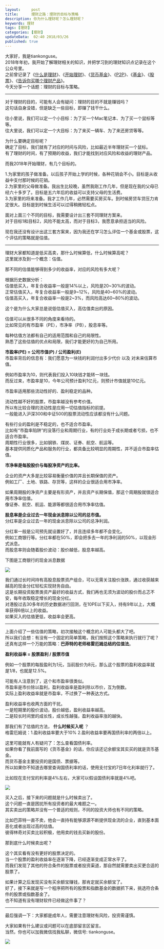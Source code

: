 ```yaml
---   
layout:     post  
title:      理财之路：理财的目标与策略   
description: 你为什么理财呢？怎么理财呢？    
keywords: 理财  
tags: [理财]  
categories: [理财]  
updateData:  02:40 2018/03/26
published: true  
---  
```

 
大家好，我是tiankonguse。  
2018年年初，我开始了解理财相关的知识，并把学习到的理财知识点记录在这个公众号里。  
之前曾记录了《[什么是理财](http://mp.weixin.qq.com/s/jghH-D6CC_mGEFkkNnvC3A)》、《[开始理财](https://mp.weixin.qq.com/s/1ZHyd_FAOsqTbAJqWgntLg)》、《[货币基金](http://mp.weixin.qq.com/s/Nc-qiTOzYVg_tpG21j4AZQ)》、《[P2P](http://mp.weixin.qq.com/s/e0Pm_-9KoLjF6LjQ3P22FA)》、《[基金](http://mp.weixin.qq.com/s/mPUr6w55USFTcEWCyhd00A)》、《[股票](http://mp.weixin.qq.com/s/CLE5wOSFrM1n_sbHqp325A)》、《[告诉你买哪个理财产品](https://mp.weixin.qq.com/s/TswyqhtGyxFLa_SFEy_-cw)》。  
今天分享一个话题：理财的目标与策略。  

***  


对于理财的目的，可能有人会有疑问：理财的目的不就是赚钱吗？    
这句话自身没错，但是缺乏一些目标，即赚了钱干什么。  


往小里说，我们可以定一个小目标：为了买一个Mac笔记本、为了买一个鼠标等等。  
往大里说，我们可以定一个大目标：为了来买一辆车、为了来还房贷等等。  


为什么要确定目标呢？  
确定了目标，我们就有了对应的时间与风险，比如最近半年理财买一个鼠标。  
有了理财的时间，有了预期的收益，我们才能找到对应风险和收益的理财产品。  


而我2018年开始理财，有几个目标的。  


1.为家里的孩子做准备。以后孩子开始上学的时候，各种花销会不小。目标是从收益中支付那时候的花销。  
2.为家里的父母做准备。我出生比较晚，虽然我刚工作几年，但是现在我的父母已经六十多岁了。目标是五六年后的收益可以支持父母的生活费。    
3.为家里的将来准备。我才工作几年，必然需要买房买车。到时候房贷车贷压力肯定很大。目标是到时候生活可以过得稍微轻松点。   


面对上面三个不同的目标，我需要设计出三套不同理财方案来。  
对于目标1和目标2，风险不能太高，而对于目标3，我愿意承担适当的风险。  


现在我还没有设计出这三套方案来，因为我还在学习怎么评估一个基金或股票，这个评估的策略就是估值。  


***


理财大家都知道是低买高卖，那什么时候算低，什么时候算高呢？  
这里就涉及到一个概念：估值。  


那不同的估值能够得到多少的收益率，对应的风险有多大呢？  


根据历史数据分析：  
估值低买入，年复合收益率一般是14%以上，风险是20~30%的波动。  
正常估值买入，年复合收益率一般是9~12%，风险是40~60%的波动。  
估值高买入，年复合收益率一般是2~3%，而风险高达60~80%的波动。  


这个是为什么大家总是说低估值买入，高估值卖出的原因。  


估值可以从很多不同的角度来看待的。  
比如常见的有市盈率（PE），市净率（PB），股息率等。  


每种估值方法都有自己的适用范围和自己的局限性。  
熟悉了这些估值的优点和局限，我们才能更好的为自己所用。  


**市盈率(PE) = 公司市值(P) / 公司盈利(E)**  
市盈率背后的信息有：我们愿意为一块钱的利润付出多少代价 以及 对未来估算市值。  


例如市盈率为10，则代表我们投入10块钱才能转一块钱。  
而反过来，市盈率是10，今年公司预计盈利1亿元，则预计市值就是10亿元。  


市盈率适用那些流动性好的、盈利稳定的品种。  


流动性越不好的股票，市盈率越没有参考价值。  
所以有比较合理的流动性是应用一切估值指标的前提。  
一般能进入沪深300和中证500的股票流动性应该都没有什么问题。  


有些行业的盈利是不稳定的，也不适合市盈率。  
比如有“市盈率陷阱”的没落行业和周期行业，有的行业处于成长期或者亏损，也不适合市盈率。  
周期性行业很多，比如钢铁、煤炭、证券、航空、航运等。  
基本提供同质化产品和服务的行业，都具备比较明显的周期性，并不适合市盈率估值。  


**市净率是每股股价与每股净资产的比率。**  


企业的资产大多是比较容易衡量价值的并且长期保值的资产。  
例如工厂、土地、铁路、存货等，这样的企业很适合用市净率。  


如果周期股的净资产主要是有形资产，并且资产长期保值，那这个周期股就很适合用市净率估值。  
像证券、航空、航运、能源等都很适合用市净率估值。    


**股息率是企业过去一年现金派息除以公司的总市值。**  
分红率是企业过去一年的现金派息除以公司的总净利润。  


分红率一般是公司预先就设置好了，并且连续多年都不会变化。  
例如工商银行等。分红率都在50%，即会把多去一年的净利润的50%，以现金形式派息。    
而股息率则会随着股价波动：股价越低，股息率越高。  


下图是工商银行的现金派息数据


![](/images/2018/03/20180326014841.png)  

我们通过长时间持有高股息股票资产组合，可以无需关注股价涨跌，通过收获越来越高的现金分红轻松实现财务自由。  
这是长期投资股票类资产最好的收益方式，我们再也无须为波动的股价而忐忑不安，每年收取稳定增长的现金分红。  
对港股过去30多年的历史数据进行回测，在10PE以下买入，持有9年以上，大概率获得6倍以上的收益。  
如果买入的估值更低，收益率会更高。    


***  


上面介绍了一些估值的策略，初次接触这个概念的人可能头都大了吧。  
所以我们会想：有没有一个固定的简单策略，我们按照这个策略来执行就行了呢？  
还真有这样一个万能的策略：**巴菲特的老师格雷厄姆总结的估值法**。  


**盈利收益率 = 股票盈利 / 股票市值**  


例如一个股票的每股盈利为1元，当前股价为8元，那么这个股票的盈利收益率就是1/8，也就是12.5%。  


可能有人注意到了，这个和市盈率很类似。  
市盈率是市价除以盈利，盈利收益率是盈利除以市价，互为倒数。  
实际上盈利收益率就是市盈率，不过换了一种表达方式。  


盈利收益率也收两方面的干扰。  
一是短期里的股价波动，股价越低，盈利收益率越高。  
二是较长时间里的成长性，成长性越强，盈利收益率涨的越快。  


那我们有了估值的方法， **什么时候买入呢** ？  
格雷厄姆说：1.盈利收益率要大于10% 2.盈利收益率要再国债利率的两倍以上。  


这里可能就有人有疑问了：怎么查看国债利率。  
如果你看了我前面写的《货币基金》的话，你应该还记余额宝其实买的就是货币基金。  
而货币基金主要投资的是国债、票据等。  
所以如果你不知道去哪里查询国债利率的话，使用支付宝的7日年化利率就行了。  


比如现在支付宝的利率是4%左右，大家可以假设国债利率就是4%吧。  


![](/images/2018/03/20180326014944.png)  


买入之后，接下来的问题就是什么时候卖出了。  
这个问题一直是困扰所有投资者的最大难题之一。  
其实卖出的策略并没有一个普适的规则，不同的投资大师也有不同的策略。  


比如巴菲特一直不卖，他会一直持有能够源源不断提供现金流的企业，直到基本面恶化或者出现过高的估值。  
彼得林奇对买卖比较积极，他用卖的钱去买新的股份。  


那到底什么时候卖出呢？  

这个其实看有没有更好的股票决定的。  
当一个股票的盈利收益率在逐渐下降，已经逐渐变成正常水平了。  
而我们发现了其他的符合条件的股票或者投资渠道，那自然就需要卖出买更合适的股票了。  


如果计算之后发现买没有买余额宝赚钱，那肯定就买余额宝了。  
好了，接下来就是写一个程序把所有的股票和指数基金的数据抓下来，挑选符合条件的股票或指数基金了。  
也不知道有没有理财软件已经做这件事了？  


***  


最后强调一下：大家都是成年人，需要注意理财有风险，投资需谨慎。


大家如果有什么建议或问题可以在底部留言区留言。  
当然，你也可以加我微信找我私聊，微信号: tiankonguse。  

![](/images/tiankonguse-support.png)  


